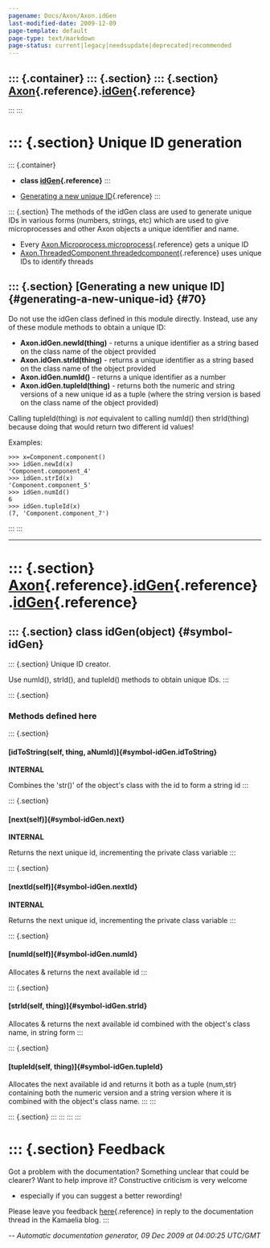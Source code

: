 ```yaml
---
pagename: Docs/Axon/Axon.idGen
last-modified-date: 2009-12-09
page-template: default
page-type: text/markdown
page-status: current|legacy|needsupdate|deprecated|recommended
---
```

::: {.container}
::: {.section}
::: {.section}
[Axon](/Docs/Axon/Axon.html){.reference}.[idGen](/Docs/Axon/Axon.idGen.html){.reference}
----------------------------------------------------------------------------------------
:::
:::

::: {.section}
Unique ID generation
====================

::: {.container}
-   **class [idGen](/Docs/Axon/Axon.idGen.idGen.html){.reference}**
:::

-   [Generating a new unique ID](#70){.reference}
:::

::: {.section}
The methods of the idGen class are used to generate unique IDs in
various forms (numbers, strings, etc) which are used to give
microprocesses and other Axon objects a unique identifier and name.

-   Every
    [Axon.Microprocess.microprocess](/Docs/Axon/Axon.Microprocess.microprocess.html){.reference}
    gets a unique ID
-   [Axon.ThreadedComponent.threadedcomponent](/Docs/Axon/Axon.ThreadedComponent.threadedcomponent.html){.reference}
    uses unique IDs to identify threads

::: {.section}
[Generating a new unique ID]{#generating-a-new-unique-id} {#70}
---------------------------------------------------------

Do not use the idGen class defined in this module directly. Instead, use
any of these module methods to obtain a unique ID:

-   **Axon.idGen.newId(thing)** - returns a unique identifier as a
    string based on the class name of the object provided
-   **Axon.idGen.strId(thing)** - returns a unique identifier as a
    string based on the class name of the object provided
-   **Axon.idGen.numId()** - returns a unique identifier as a number
-   **Axon.idGen.tupleId(thing)** - returns both the numeric and string
    versions of a new unique id as a tuple (where the string version is
    based on the class name of the object provided)

Calling tupleId(thing) is *not* equivalent to calling numId() then
strId(thing) because doing that would return two different id values!

Examples:

``` {.literal-block}
>>> x=Component.component()
>>> idGen.newId(x)
'Component.component_4'
>>> idGen.strId(x)
'Component.component_5'
>>> idGen.numId()
6
>>> idGen.tupleId(x)
(7, 'Component.component_7')
```
:::
:::

------------------------------------------------------------------------

::: {.section}
[Axon](/Docs/Axon/Axon.html){.reference}.[idGen](/Docs/Axon/Axon.idGen.html){.reference}.[idGen](/Docs/Axon/Axon.idGen.idGen.html){.reference}
==============================================================================================================================================

::: {.section}
class idGen(object) {#symbol-idGen}
-------------------

::: {.section}
Unique ID creator.

Use numId(), strId(), and tupleId() methods to obtain unique IDs.
:::

::: {.section}
### Methods defined here

::: {.section}
#### [idToString(self, thing, aNumId)]{#symbol-idGen.idToString}

**INTERNAL**

Combines the \'str()\' of the object\'s class with the id to form a
string id
:::

::: {.section}
#### [next(self)]{#symbol-idGen.next}

**INTERNAL**

Returns the next unique id, incrementing the private class variable
:::

::: {.section}
#### [nextId(self)]{#symbol-idGen.nextId}

**INTERNAL**

Returns the next unique id, incrementing the private class variable
:::

::: {.section}
#### [numId(self)]{#symbol-idGen.numId}

Allocates & returns the next available id
:::

::: {.section}
#### [strId(self, thing)]{#symbol-idGen.strId}

Allocates & returns the next available id combined with the object\'s
class name, in string form
:::

::: {.section}
#### [tupleId(self, thing)]{#symbol-idGen.tupleId}

Allocates the next available id and returns it both as a tuple (num,str)
containing both the numeric version and a string version where it is
combined with the object\'s class name.
:::
:::

::: {.section}
:::
:::
:::
:::

::: {.section}
Feedback
========

Got a problem with the documentation? Something unclear that could be
clearer? Want to help improve it? Constructive criticism is very welcome
- especially if you can suggest a better rewording!

Please leave you feedback
[here](../../../cgi-bin/blog/blog.cgi?rm=viewpost&nodeid=1142023701){.reference}
in reply to the documentation thread in the Kamaelia blog.
:::

*\-- Automatic documentation generator, 09 Dec 2009 at 04:00:25 UTC/GMT*
